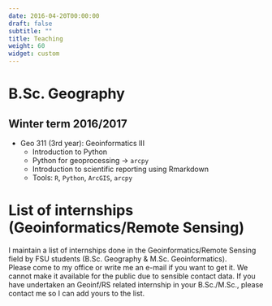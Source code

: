 ```yaml
---
date: 2016-04-20T00:00:00
draft: false
subtitle: ""
title: Teaching
weight: 60
widget: custom
---
```


# B.Sc. Geography

## Winter term 2016/2017

- Geo 311 (3rd year): Geoinformatics III 
    - Introduction to Python
    - Python for geoprocessing -> `arcpy`
    - Introduction to scientific reporting using Rmarkdown
    - Tools: `R`, `Python`, `ArcGIS`, `arcpy`

# List of internships (Geoinformatics/Remote Sensing)

I maintain a list of internships done in the Geoinformatics/Remote Sensing field by FSU students (B.Sc. Geography & M.Sc. Geoinformatics).  
Please come to my office or write me an e-mail if you want to get it. We cannot make it available for the public due to sensible contact data.
If you have undertaken an Geoinf/RS related internship in your B.Sc./M.Sc., please contact me so I can add yours to the list. 
